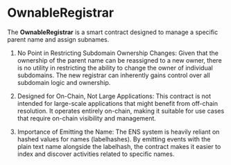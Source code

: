 # OwnableRegistrar

The **OwnableRegistrar** is a smart contract designed to manage a specific parent name and assign subnames.

1. No Point in Restricting Subdomain Ownership Changes: Given that the ownership of the parent name can be reassigned to a new owner, there is no utility in restricting the ability to change the owner of individual subdomains. The new registrar can inherently gains control over all subdomain logic and ownership.

2. Designed for On-Chain, Not Large Applications: This contract is not intended for large-scale applications that might benefit from off-chain resolution. It operates entirely on-chain, making it suitable for use cases that require on-chain visibility and management.

3. Importance of Emitting the Name: The ENS system is heavily reliant on hashed values for names (labelhashes). By emitting events with the plain text name alongside the labelhash, the contract makes it easier to index and discover activities related to specific names.
